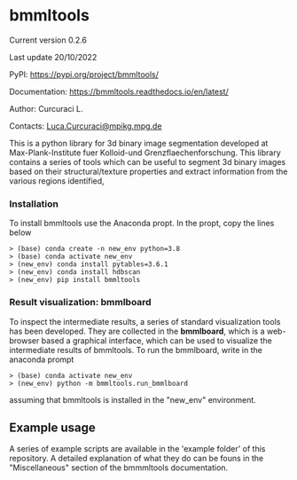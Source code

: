 # bmmltools

Current version 0.2.6

Last update 20/10/2022

PyPI: https://pypi.org/project/bmmltools/

Documentation: https://bmmltools.readthedocs.io/en/latest/

Author: Curcuraci L.

Contacts: Luca.Curcuraci@mpikg.mpg.de


This is a python library for 3d binary image segmentation developed at Max-Plank-Institute fuer Kolloid-und 
Grenzflaechenforschung. This library contains a series of tools which can be useful to segment 3d binary images
based on their structural/texture properties and extract information from the various regions identified,

### Installation

To install bmmltools use the Anaconda propt. In the propt, copy the lines below

```
> (base) conda create -n new_env python=3.8
> (base) conda activate new_env
> (new_env) conda install pytables=3.6.1
> (new_env) conda install hdbscan
> (new_env) pip install bmmltools
```

### Result visualization: bmmlboard

To inspect the intermediate results, a series of standard visualization tools has been developed. They are collected
in the **bmmlboard**, which is a web-browser based a graphical interface, which can be used to visualize the intermediate
results of bmmltools. To run the bmmlboard, write in the anaconda prompt

```
> (base) conda activate new_env
> (new_env) python -m bmmltools.run_bmmlboard
```

assuming that bmmltools is installed in the "new_env" environment.

## Example usage

A series of example scripts are available in the 'example folder' of this repository. A detailed explanation of what
they do can be founs in the "Miscellaneous" section of the bmmmltools documentation.
